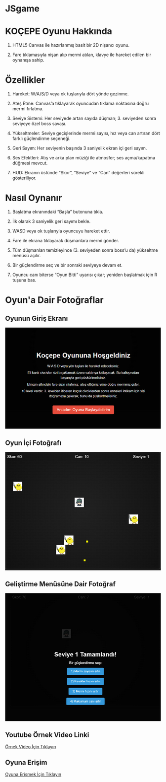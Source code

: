 # JSgame
# KOÇEPE Oyunu Hakkında

1) HTML5 Canvas ile hazırlanmış basit bir 2D nişancı oyunu.

2) Fare tıklamasıyla nişan alıp mermi atılan, klavye ile hareket edilen bir oynanışa sahip.

# Özellikler

1) Hareket: W/A/S/D veya ok tuşlarıyla dört yönde gezinme.

2) Ateş Etme: Canvas’a tıklayarak oyuncudan tıklama noktasına doğru mermi fırlatma.

3) Seviye Sistemi: Her seviyede artan sayıda düşman; 3. seviyeden sonra seviyeye özel boss savaşı.

4) Yükseltmeler: Seviye geçişlerinde mermi sayısı, hız veya can artıran dört farklı güçlendirme seçeneği.

5) Geri Sayım: Her seviyenin başında 3 saniyelik ekran içi geri sayım.

6) Ses Efektleri: Atış ve arka plan müziği ile atmosfer; ses açma/kapatma düğmesi mevcut.

7) HUD: Ekranın üstünde “Skor”, “Seviye” ve “Can” değerleri sürekli gösteriliyor.

# Nasıl Oynanır

1) Başlatma ekranındaki “Başla” butonuna tıkla.

2) İlk olarak 3 saniyelik geri sayımı bekle.

3) WASD veya ok tuşlarıyla oyuncuyu hareket ettir.

4) Fare ile ekrana tıklayarak düşmanlara mermi gönder.

5) Tüm düşmanları temizleyince (3. seviyeden sonra boss’u da) yükseltme menüsü açılır.

6) Bir güçlendirme seç ve bir sonraki seviyeye devam et.

7) Oyuncu canı biterse “Oyun Bitti” uyarısı çıkar; yeniden başlatmak için R tuşuna bas.



<h1>Oyun'a Dair Fotoğraflar </h1> 

<h2>Oyunun Giriş Ekranı</h2>
<img src="src/ekranresmi1.png">


<h2>Oyun İçi Fotoğrafı</h2>
<img src="src/ekranresmi2.png">

<h2>Geliştirme Menüsüne Dair Fotoğraf</h2>
<img src="src/ekranresmi3.png">

<h2>Youtube Örnek Video Linki</h2>
<a href="https://youtu.be/Secg-NaeC1Y">Örnek Video İçin Tıklayın</a>


<h2>Oyuna Erişim</h2>
<a href="https://nihatefebozkan.github.io/JSgame/src/">Oyuna Erişmek İçin Tıklayın </a>





